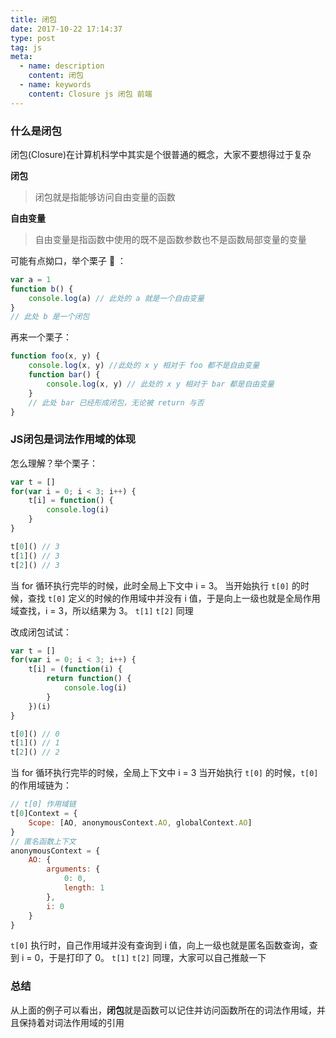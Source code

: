 ```yaml
---
title: 闭包
date: 2017-10-22 17:14:37
type: post
tag: js
meta:
  - name: description
    content: 闭包
  - name: keywords
    content: Closure js 闭包 前端
---
```


### 什么是闭包
闭包(Closure)在计算机科学中其实是个很普通的概念，大家不要想得过于复杂

**闭包**
> 闭包就是指能够访问自由变量的函数

**自由变量**
> 自由变量是指函数中使用的既不是函数参数也不是函数局部变量的变量

可能有点拗口，举个栗子 :chestnut: ：
```js
var a = 1
function b() {
    console.log(a) // 此处的 a 就是一个自由变量
}
// 此处 b 是一个闭包
```

再来一个栗子：
```javascript
function foo(x, y) {
    console.log(x, y) //此处的 x y 相对于 foo 都不是自由变量
    function bar() {
        console.log(x, y) // 此处的 x y 相对于 bar 都是自由变量
    }
    // 此处 bar 已经形成闭包，无论被 return 与否
}
```

### JS闭包是词法作用域的体现

怎么理解？举个栗子：
```javascript
var t = []
for(var i = 0; i < 3; i++) {
    t[i] = function() {
        console.log(i)
    }
}

t[0]() // 3
t[1]() // 3
t[2]() // 3
```
当 for 循环执行完毕的时候，此时全局上下文中 i = 3。
当开始执行 `t[0]` 的时候，查找 `t[0]` 定义的时候的作用域中并没有 i 值，于是向上一级也就是全局作用域查找，i = 3，所以结果为 3。
`t[1]` `t[2]` 同理

改成闭包试试：
```javascript
var t = []
for(var i = 0; i < 3; i++) {
    t[i] = (function(i) {
        return function() {
            console.log(i)
        }
    })(i)
}

t[0]() // 0
t[1]() // 1
t[2]() // 2
```
当 for 循环执行完毕的时候，全局上下文中 i = 3
当开始执行 `t[0]` 的时候，`t[0]` 的作用域链为：
```javascript
// t[0] 作用域链
t[0]Context = {
    Scope: [AO, anonymousContext.AO, globalContext.AO]
}
// 匿名函数上下文
anonymousContext = {
    AO: {
        arguments: {
            0: 0,
            length: 1
        },
        i: 0
    }
}
```
`t[0]` 执行时，自己作用域并没有查询到 i 值，向上一级也就是匿名函数查询，查到 i = 0，于是打印了 0。
`t[1]` `t[2]` 同理，大家可以自己推敲一下

### 总结
从上面的例子可以看出，**闭包**就是函数可以记住并访问函数所在的词法作用域，并且保持着对词法作用域的引用
